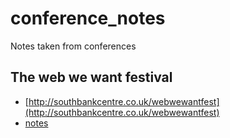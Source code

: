 conference_notes
================

Notes taken from conferences

## The web we want festival

- [http://southbankcentre.co.uk/webwewantfest](http://southbankcentre.co.uk/webwewantfest)
- [notes](web_we_want_sept_2014/web_we_want.md)
